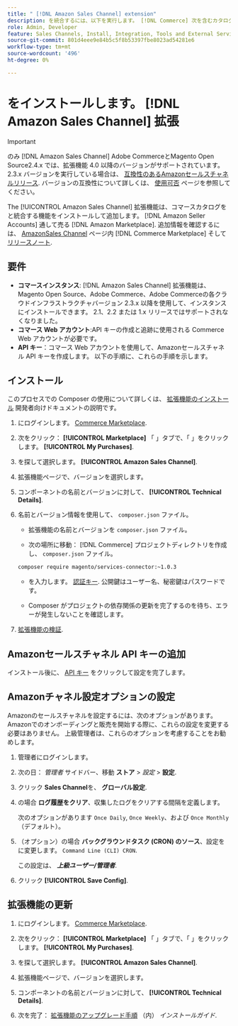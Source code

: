 ```yaml
---
title: " [!DNL Amazon Sales Channel] extension"
description: を統合するには、以下を実行します。 [!DNL Commerce] 次を含むカタログ [!DNL Amazon Seller Accounts] そして、を通じて販売する [!DNL Amazon Marketplace]、 Amazon Extension をダウンロードしてインストールします。
role: Admin, Developer
feature: Sales Channels, Install, Integration, Tools and External Services
source-git-commit: 801d4eee9e84b5c5f8b53397fbe8023ad54281e6
workflow-type: tm+mt
source-wordcount: '496'
ht-degree: 0%

---
```


# をインストールします。 [!DNL Amazon Sales Channel] 拡張

>[!IMPORTANT]
>
>のみ [!DNL Amazon Sales Channel] Adobe CommerceとMagento Open Source2.4.x では、拡張機能 4.0 以降のバージョンがサポートされています。 2.3.x バージョンを実行している場合は、 [互換性のあるAmazonセールスチャネルリリース](https://docs.magento.com/user-guide/v2.3/sales-channels/amazon/amazon-sales-channel.html). バージョンの互換性について詳しくは、 [使用可否](https://experienceleague.adobe.com/docs/commerce-operations/release/product-availability.html) ページを参照してください。

The [!UICONTROL Amazon Sales Channel] 拡張機能は、コマースカタログをと統合する機能をインストールして追加します。 [!DNL Amazon Seller Accounts] 通して売る [!DNL Amazon Marketplace]. 追加情報を確認するには、 [AmazonSales Channel](https://marketplace.magento.com/magento-module-amazon.html) ページ内 [!DNL Commerce Marketplace] そして [リリースノート](release-notes.md).

## 要件

- **コマースインスタンス**: [!DNL Amazon Sales Channel] 拡張機能は、Magento Open Source、Adobe Commerce、Adobe Commerceの各クラウドインフラストラクチャバージョン 2.3.x 以降を使用して、インスタンスにインストールできます。 2.1、2.2 または 1.x リリースではサポートされなくなりました。
- **コマース Web アカウント**:API キーの作成と追跡に使用される Commerce Web アカウントが必要です。
- **API キー**：コマース Web アカウントを使用して、Amazonセールスチャネル API キーを作成します。 以下の手順に、これらの手順を示します。

## インストール

このプロセスでの Composer の使用について詳しくは、 [拡張機能のインストール](https://experienceleague.adobe.com/docs/commerce-operations/installation-guide/tutorials/extensions.html) 開発者向けドキュメントの説明です。

1. にログインします。 [Commerce Marketplace](https://marketplace.magento.com/customer/account/).

1. 次をクリック： **[!UICONTROL Marketplace]** 「 」タブで、「 」をクリックします。 **[!UICONTROL My Purchases]**.

1. を探して選択します。 **[!UICONTROL Amazon Sales Channel]**.

1. 拡張機能ページで、バージョンを選択します。

1. コンポーネントの名前とバージョンに対して、 **[!UICONTROL Technical Details]**.

1. 名前とバージョン情報を使用して、 `composer.json` ファイル。

   - 拡張機能の名前とバージョンを `composer.json` ファイル。

   - 次の場所に移動： [!DNL Commerce] プロジェクトディレクトリを作成し、 `composer.json` ファイル。

   ```bash
   composer require magento/services-connector:~1.0.3
   ```

   - を入力します。 [認証キー](https://experienceleague.adobe.com/docs/commerce-operations/installation-guide/prerequisites/authentication-keys.html). 公開鍵はユーザー名、秘密鍵はパスワードです。

   - Composer がプロジェクトの依存関係の更新を完了するのを待ち、エラーが発生しないことを確認します。

1. [拡張機能の検証](https://experienceleague.adobe.com/docs/commerce-operations/installation-guide/tutorials/extensions.html).

## Amazonセールスチャネル API キーの追加

インストール後に、 [API キー](./amazon-verify-api-key.md) をクリックして設定を完了します。

## Amazonチャネル設定オプションの設定

Amazonのセールスチャネルを設定するには、次のオプションがあります。 Amazonでのオンボーディングと販売を開始する際に、これらの設定を変更する必要はありません。 上級管理者は、これらのオプションを考慮することをお勧めします。

1. 管理者にログインします。

1. 次の日： _管理者_ サイドバー、移動 **ストア** > _設定_ > **設定**.

1. クリック **Sales Channel**&#x200B;を、 **グローバル設定**.

1. の場合 **ログ履歴をクリア**、収集したログをクリアする間隔を定義します。

   次のオプションがあります `Once Daily`, `Once Weekly`、および `Once Monthly` （デフォルト）。

1. （オプション）の場合 **バックグラウンドタスク (CRON) のソース**、設定をに変更します。 `Command Line (CLI) CRON`.

   この設定は、 **_上級ユーザー/管理者_**.

1. クリック **[!UICONTROL Save Config]**.

## 拡張機能の更新

1. にログインします。 [Commerce Marketplace](https://marketplace.magento.com/customer/account/).

1. 次をクリック： **[!UICONTROL Marketplace]** 「 」タブで、「 」をクリックします。 **[!UICONTROL My Purchases]**.

1. を探して選択します。 **[!UICONTROL Amazon Sales Channel]**.

1. 拡張機能ページで、バージョンを選択します。

1. コンポーネントの名前とバージョンに対して、 **[!UICONTROL Technical Details]**.

1. 次を完了： [拡張機能のアップグレード手順](https://experienceleague.adobe.com/docs/commerce-operations/installation-guide/tutorials/extensions.html) （内） _インストールガイド_.
